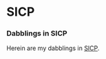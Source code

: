# SICP

### Dabblings in SICP

Herein are my dabblings in [SICP](https://github.com/sarabander/sicp-pdf).

